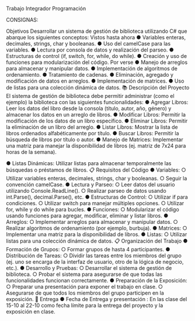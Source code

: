 Trabajo Integrador Programación

CONSIGNAS:

Objetivos
Desarrollar un sistema de gestión de biblioteca utilizando C# que abarque los siguientes conceptos:
Vistos hasta ahora
● Variables enteras, decimales, strings, char y booleanas.
● Uso del camelCase para las variables.
● Lectura por consola de datos y realización del parseo.
● Estructuras de control (if, switch, for, while, do while).
● Creación y uso de funciones para modularización del código.
Por verse
● Manejo de arreglos para almacenar y manipular datos.
● Implementación de algoritmos de ordenamiento.
● Tratamiento de cadenas.
● Eliminación, agregado y modificación de datos en arreglos.
● Implementación de matrices.
● Uso de listas para una colección dinámica de datos.
📚 Descripción del Proyecto
El sistema de gestión de biblioteca debe permitir administrar (como el ejemplo) la biblioteca con las
siguientes funcionalidades:
● Agregar Libros: Leer los datos del libro desde la consola (título, autor, año, género) y
almacenar los datos en un arreglo de libros.
● Modificar Libros: Permitir la modificación de los datos de un libro específico.
● Eliminar Libros: Permitir la eliminación de un libro del arreglo.
● Listar Libros: Mostrar la lista de libros ordenados alfabéticamente por título.
● Buscar Libros: Permitir la búsqueda de libros por título o autor.
● Manejo de Matrices: Implementar una matriz para manejar la disponibilidad de libros (ej.
matriz de 7x24 para horas de la semana).

● Listas Dinámicas: Utilizar listas para almacenar temporalmente las búsquedas o préstamos de
libros.
📋 Requisitos del Código
● Variables:
○ Utilizar variables enteras, decimales, strings, char y booleanas.
○ Seguir la convención camelCase.
● Lectura y Parseo:
○ Leer datos del usuario utilizando Console.ReadLine().
○ Realizar parseo de datos usando int.Parse(), decimal.Parse(), etc.
● Estructuras de Control:
○ Utilizar if para condiciones.
○ Utilizar switch para manejar múltiples opciones.
○ Utilizar for, while y do while para bucles.
● Funciones:
○ Modularizar el código usando funciones para agregar, modificar, eliminar y listar libros.
● Arreglos:
○ Implementar arreglos para almacenar y manipular datos.
○ Realizar algoritmos de ordenamiento (por ejemplo, burbuja).
● Matrices:
○ Implementar una matriz para la disponibilidad de libros.
● Listas:
○ Utilizar listas para una colección dinámica de datos.
📋 Organización del Trabajo
● Formación de Grupos:
○ Formar grupos de hasta 4 participantes.
● Distribución de Tareas:
○ Dividir las tareas entre los miembros del grupo (ej. uno se encarga de la interfaz de usuario,
otro de la lógica de negocio, etc.).
● Desarrollo y Pruebas:
○ Desarrollar el sistema de gestión de biblioteca.
○ Probar el sistema para asegurarse de que todas las funcionalidades funcionan correctamente.
● Preparación de la Exposición:
○ Preparar una presentación para exponer el trabajo en clase.
○ Asegurarse de que todos los miembros del grupo participen en la exposición.
📆 Entrega
● Fecha de Entrega y presentación : En las clase del 15-10 al 22-10 como fecha límite para la
entrega del proyecto y la exposición en clase.
